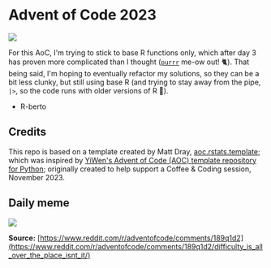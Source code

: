 # Advent of Code 2023

<!-- badges: start -->

[![](https://img.shields.io/badge/lifecycle-experimental-orange.svg)](https://lifecycle.r-lib.org/articles/stages.html#experimental)

<!-- badges: end -->

For this AoC, I'm trying to stick to base R functions only, which after day 3 has proven more complicated than I thought ([`purrr`](https://purrr.tidyverse.org) me-ow out! 🐈). That being said,
I'm hoping to eventually refactor my solutions, so they can be a bit less clunky, but still using
base R (and trying to stay away from the pipe, `|>`, so the code runs with older versions of R 🤔). 
- R-berto

## Credits

This repo is based on a template created by Matt Dray, [aoc.rstats.template](https://github.com/matt-dray/aoc.rstats.template); which was inspired by [YiWen's Advent of Code (AOC) template repository for Python](https://github.com/yiwen-h/aoc_python_template); originally created to help support a Coffee & Coding session, November 2023.

## Daily meme

![](https://i.redd.it/etb8fgoot14c1.jpg)

**Source:** [https://www.reddit.com/r/adventofcode/comments/189q1d2](https://www.reddit.com/r/adventofcode/comments/189q1d2/difficulty_is_all_over_the_place_isnt_it/)
